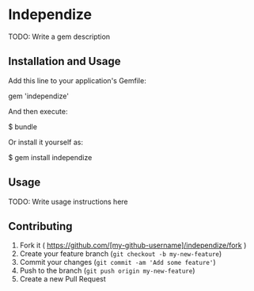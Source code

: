 # Independize

TODO: Write a gem description

## Installation and Usage

Add this line to your application's Gemfile:

 gem 'independize'

And then execute:

 $ bundle

Or install it yourself as:

 $ gem install independize

## Usage

TODO: Write usage instructions here



## Contributing

1. Fork it ( https://github.com/[my-github-username]/independize/fork )
2. Create your feature branch (`git checkout -b my-new-feature`)
3. Commit your changes (`git commit -am 'Add some feature'`)
4. Push to the branch (`git push origin my-new-feature`)
5. Create a new Pull Request
